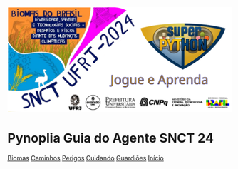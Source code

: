 <!---
Open Source program Pynoplia - Copyright © 2024  Carlo Oliveira** <carlo@nce.ufrj.br>,
PDX-License-Identifier:** `GNU General Public License v3.0 or later <http://is.gd/3Udt>`_.
-->
[![SNCT24 Logo](../../_media/snct24_fundao.svg)](http://superpython_jogos.activufrj.nce.ufrj.br/)

# Pynoplia Guia do Agente SNCT 24 <small><span class="curversion"></span></small>

[Biomas](biomas.md)
[Caminhos](caminhos.md)
[Perigos](perigos.md)
[Cuidando](cuidando.md)
[Guardiões](guardando.md)
[Início](inicial.md)
